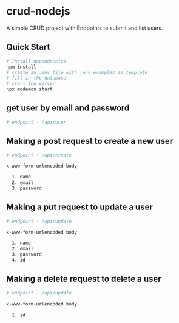 # crud-nodejs


A simple CRUD project with Endpoints to submit and list users.

## Quick Start

```bash
# Install dependencies
npm install
# create an .env file with .env.examples as template
# fill in the database
# start the server
npx modemon start
```
## get user by email and password

```bash
# endpoint - /api/user
```

## Making a post request to create a new user

```bash
# endpoint - /api/create

x-www-form-urlencoded body

  1. name
  2. email
  3. password

```

## Making a put request to update a user

```bash
# endpoint - /api/update

x-www-form-urlencoded body

  1. name
  2. email
  3. password
  4. id

```

## Making a delete request to delete a user

```bash
# endpoint - /api/update

x-www-form-urlencoded body

  1. id

```
